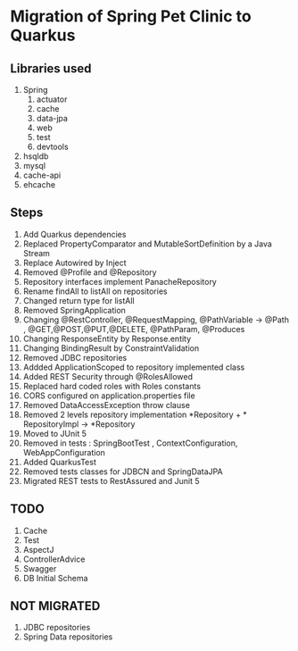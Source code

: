 # Migration of Spring Pet Clinic to Quarkus

## Libraries used

1. Spring
   1. actuator
   2. cache
   3. data-jpa
   4. web
   5. test
   6. devtools
2. hsqldb
3. mysql
4. cache-api
5. ehcache


## Steps

1. Add Quarkus dependencies
2. Replaced PropertyComparator and MutableSortDefinition by a Java Stream
3. Replace Autowired by Inject
4. Removed @Profile and @Repository
5. Repository interfaces implement PanacheRepository
6. Rename findAll to listAll on repositories
7. Changed return type for listAll
8. Removed SpringApplication
9. Changing @RestController, @RequestMapping, @PathVariable -> @Path , @GET,@POST,@PUT,@DELETE, @PathParam, @Produces
10. Changing ResponseEntity by Response.entity
11. Changing BindingResult by ConstraintValidation
12. Removed JDBC repositories
13. Addded ApplicationScoped to repository implemented class
14. Added REST Security through @RolesAllowed
15. Replaced hard coded roles with Roles constants
16. CORS configured on application.properties file
17. Removed DataAccessException throw clause
18. Removed 2 levels repository implementation *Repository + * RepositoryImpl -> *Repository
19. Moved to JUnit 5
20. Removed in tests : SpringBootTest , ContextConfiguration, WebAppConfiguration
21. Added QuarkusTest
22. Removed tests classes for JDBCN and SpringDataJPA
23. Migrated REST tests to RestAssured and Junit 5

## TODO

1. Cache
2. Test
3. AspectJ
4. ControllerAdvice
5. Swagger
6. DB Initial Schema
  
## NOT MIGRATED

1. JDBC repositories
2. Spring Data repositories